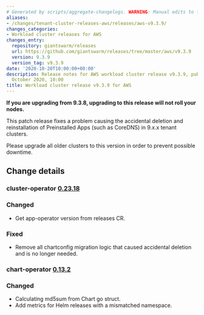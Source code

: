 ```yaml
---
# Generated by scripts/aggregate-changelogs. WARNING: Manual edits to this files will be overwritten.
aliases:
- /changes/tenant-cluster-releases-aws/releases/aws-v9.3.9/
changes_categories:
- Workload cluster releases for AWS
changes_entry:
  repository: giantswarm/releases
  url: https://github.com/giantswarm/releases/tree/master/aws/v9.3.9
  version: 9.3.9
  version_tag: v9.3.9
date: '2020-10-20T10:00:00+00:00'
description: Release notes for AWS workload cluster release v9.3.9, published on 20
  October 2020, 10:00
title: Workload cluster release v9.3.9 for AWS
---
```


**If you are upgrading from 9.3.8, upgrading to this release will not roll your nodes.**

This patch release fixes a problem causing the accidental deletion and reinstallation of Preinstalled Apps (such as CoreDNS) in 9.x.x tenant clusters.

Please upgrade all older clusters to this version in order to prevent possible downtime. 

## Change details

### cluster-operator [0.23.18](https://github.com/giantswarm/cluster-operator/blob/legacy/CHANGELOG.md#02318---2020-10-21)

### Changed

- Get app-operator version from releases CR. 

### Fixed

- Remove all chartconfig migration logic that caused accidental deletion and is no longer needed.

### chart-operator [0.13.2](https://github.com/giantswarm/chart-operator/blob/helm2/CHANGELOG.md#v0132-2020-06-23)

### Changed

- Calculating md5sum from Chart go struct.
- Add metrics for Helm releases with a mismatched namespace.

